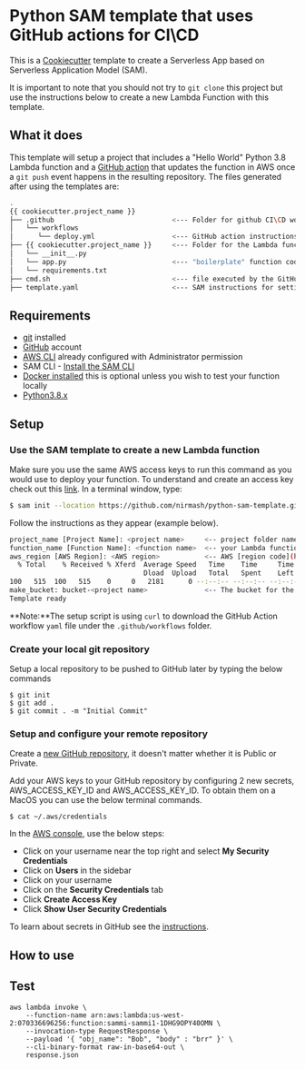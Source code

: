 # Python SAM template that uses GitHub actions for CI\CD

This is a [Cookiecutter](https://github.com/audreyr/cookiecutter) template to create a Serverless App based on Serverless Application Model (SAM).

It is important to note that you should not try to `git clone` this project but use the instructions below to create a new Lambda Function with this template. 

## What it does

This template will setup a project that includes a "Hello World" Python 3.8 Lambda function and a [GitHub action](https://github.com/features/actions) that updates the function in AWS once a `git push` event happens in the resulting repository. The files generated after using the templates are:

```bash
.
{{ cookiecutter.project_name }}
├── .github                             <--- Folder for github CI\CD workflow
│   └── workflows
│      └── deploy.yml                   <--- GitHub action instructions that runs upon a push to the master branch
├── {{ cookiecutter.project_name }}     <--- Folder for the Lambda function code
│   └── __init__.py
│   └── app.py                          <--- "boilerplate" function code
│   └── requirements.txt                
├── cmd.sh                              <--- file executed by the GitHub Action workflow when a push to master happens
├── template.yaml                       <--- SAM instructions for setting up and updating the function    
```

## Requirements
* [git](https://git-scm.com/downloads) installed
* [GitHub](https://github.com) account
* [AWS CLI](https://docs.aws.amazon.com/cli/latest/userguide/install-cliv2.html) already configured with Administrator permission 
* SAM CLI - [Install the SAM CLI](https://docs.aws.amazon.com/serverless-application-model/latest/developerguide/serverless-sam-cli-install.html)
* [Docker installed](https://www.docker.com/community-edition) this is optional unless you wish to test your function locally
* [Python3.8.x](https://www.python.org/downloads/)

## Setup 
### Use the SAM template to create a new Lambda function
Make sure you use the same AWS access keys to run this command as you would use to deploy your function. To understand and create an access key check out this [link](https://aws.amazon.com/premiumsupport/knowledge-center/create-access-key/).
In a terminal window, type:
```bash
$ sam init --location https://github.com/nirmash/python-sam-template.git
```
Follow the instructions as they appear (example below).
```bash
project_name [Project Name]: <project name>     <-- project folder name of your project and the CloudFormation stack in AWS
function_name [Function Name]: <function name>  <-- your Lambda function name 
aws_region [AWS Region]: <AWS region>           <-- AWS [region code](https://docs.aws.amazon.com/general/latest/gr/rande.html#regional-endpoints) for your function 
  % Total    % Received % Xferd  Average Speed   Time    Time     Time  Current
                                 Dload  Upload   Total   Spent    Left  Speed
100   515  100   515    0     0   2181      0 --:--:-- --:--:-- --:--:--  2182
make_bucket: bucket-<project name>              <-- The bucket for the function code
Template ready
```
**Note:**The setup script is using `curl` to download the GitHub Action workflow `yaml` file under the `.github/workflows` folder.

### Create your local git repository
Setup a local repository to be pushed to GitHub later by typing the below commands
```shell
$ git init
$ git add .
$ git commit . -m "Initial Commit"
```
### Setup and configure your remote repository
Create a [new GitHub repository](https://docs.github.com/en/enterprise/2.15/user/articles/create-a-repo), it doesn't matter whether it is Public or Private.

Add your AWS keys to your GitHub repository by configuring 2 new secrets, AWS_ACCESS_KEY_ID and AWS_ACCESS_KEY_ID. To obtain them on a MacOS you can use the below terminal commands.
```shell
$ cat ~/.aws/credentials
```
In the [AWS console](http://console.aws.amazon.com), use the below steps: 
* Click on your username near the top right and select **My Security Credentials**
* Click on **Users** in the sidebar
* Click on your username
* Click on the **Security Credentials** tab
* Click **Create Access Key**
* Click **Show User Security Credentials**

To learn about secrets in GitHub see the [instructions](https://docs.github.com/en/actions/configuring-and-managing-workflows/creating-and-storing-encrypted-secrets#creating-encrypted-secrets-for-a-repository).




## How to use


## Test
```shell
aws lambda invoke \
    --function-name arn:aws:lambda:us-west-2:070336696256:function:sammi-sammi1-1DHG9OPY40OMN \
    --invocation-type RequestResponse \
    --payload '{ "obj_name": "Bob", "body" : "brr" }' \
    --cli-binary-format raw-in-base64-out \
    response.json
```
